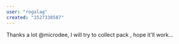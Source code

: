 ```yaml
---
user: "rogalag"
created: "1527338587"
---
```


Thanks a lot @microdee, I will try to collect pack , hope it'll work...
